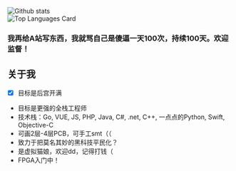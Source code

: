 ![Github stats](https://github-readme-stats.vercel.app/api?username=ShigemoriHakura&theme=algolia&show_icons=true&count_private=true)
<br />
![Top Languages Card](https://github-readme-stats.vercel.app/api/top-langs/?username=ShigemoriHakura&layout=compact)

### 我再给A站写东西，我就骂自己是傻逼一天100次，持续100天。欢迎监督！

## 关于我
* [x] 目标是后宫开满
* 目标是更强的全栈工程师
* 技术栈：Go, VUE, JS, PHP, Java, C#, .net, C++, 一点点的Python, Swift, Objective-C
* 可画2层-4层PCB，可手工smt（（
* 致力于把莫名其妙的黑科技平民化？
* 是虚拟猫娘，欢迎dd，记得打钱（
* FPGA入门中！
